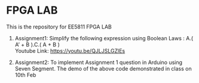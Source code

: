 
# FPGA LAB

This is the repository for EE5811 FPGA LAB

1) Assignment1: Simplify the following expression using Boolean Laws : A.( A’ + B ).C.( A + B ) <br />
Youtube Link: https://youtu.be/QJLJSLGZlEs

2) Assignment2: To implement Assignment 1 question in Arduino using Seven Segment.
The demo of the above code demonstrated in class on 10th Feb

